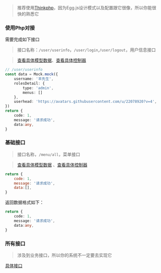 >推荐使用[Thinkphp](https://www.thinkphp.cn/)，因为Egg.js设计模式以及配置跟它很像，所以你能很快的熟悉它


### 使用Php对接

需要完成如下接口

> 接口名称：`/user/userinfo`，`/user/login`,`/user/logout`，用户信息接口

>[查看具体模型数据](https://github.com/hangjob/vue-bag-admin/blob/master/egg/app/model/member.js)、[查看具体控制器](https://github.com/hangjob/vue-bag-admin/blob/master/egg/app/controller/user.js)

```ts
// /user/userinfo
const data = Mock.mock({
    username: '羊先生',
    rolesDetail: {
        type: 'admin',
        menus: []
    },
    userhead: 'https://avatars.githubusercontent.com/u/22078920?v=4',
})
return {
    code: 1,
    message: '请求成功',
    data:any,
}
```

### 基础接口
>接口名称，`/menu/all`，菜单接口

> [查看具体模型数据](https://github.com/hangjob/vue-bag-admin/blob/master/egg/app/model/menu.js) 、[查看具体控制器](https://github.com/hangjob/vue-bag-admin/blob/master/egg/app/controller/menu.js)
```javascript
return {
    code: 1,
    message: '请求成功',
    data:[],
}
```

返回数据格式如下：

```typescript
return {
    code: 1,
    message: '请求成功',
    data:any,
}
```

### 所有接口
>涉及到业务接口，所以你的系统不一定要去实现它

[具体接口](https://github.com/hangjob/vue-bag-admin/blob/master/egg/app/router.js)
